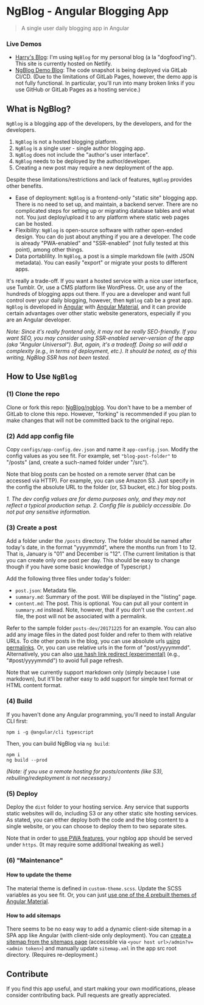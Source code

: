 # NgBlog - Angular Blogging App
> A single user daily blogging app in Angular


### Live Demos

* [Harry's Blog](https://blog.realharry.com/): I'm using `NgBlog` for my personal blog (a la "dogfood'ing"). This site is currently hosted on Netlify.
* [NgBlog Demo Blog](https://ngblog.gitlab.io/ngblog/): The code snapshot is being deployed via GitLab CI/CD. (Due to the limitations of GitLab Pages, however, the demo app is not fully functional. In particular, you'll run into many broken links if you use GitHub or GitLab Pages as a hosting service.)


## What is NgBlog?

`NgBlog` is a blogging app of the developers, by the developers, and for the developers.

1. `NgBlog` is not a hosted blogging platform.
1. `NgBlog` is a single user - single author blogging app.
1. `NgBlog` does not include the "author's user interface".
1. `NgBlog` needs to be deployed by the author/developer.
1. Creating a new post may require a new deployment of the app.

Despite these limitations/restrictions and lack of features, `NgBlog` provides other benefits.

* Ease of deployment: `NgBlog` is a frontend-only "static site" blogging app. There is no need to set up, and maintain, a backend server. There are no complicated steps for setting up or migrating database tables and what not. You just deploy/upload it to any platform where static web pages can be hosted.
* Flexibility: `NgBlog` is open-source software with rather open-ended design. You can do just about anything if you are a developer. The code is already "PWA-enabled" and "SSR-enabled" (not fully tested at this point), among other things.
* Data portablility. In `NgBlog`, a post is a simple markdown file (with JSON metadata). You can easily "export" or migrate your posts to different apps.


It's really a trade-off. If you want a hosted service with a nice user interface, use Tumblr. Or, use a CMS platform like WordPress. Or, use any of the hundreds of blogging apps out there.
If you are a developer and want full control over your daily blogging, however, then `NgBlog` cab be a great app.
`NgBlog` is developed in 
[Angular](https://gitlab.com/angulartutor) with 
[Angular Material](https://gitlab.com/angularmaterial/setup),
and it can provide certain advantages over other static website generators, especially if you are an Angular developer.

_Note: Since it's really frontend only, it may not be really SEO-friendly. If you want SEO, you may consider using SSR-enabled server-version of the app (aka "Angular Universal"). But, again, it's a tradeoff. Doing so will add a complexity (e.g., in terms of deployment, etc.). It should be noted, as of this writing, NgBlog SSR has not been tested._


## How to Use `NgBlog`

### (1) Clone the repo

Clone or fork this repo: [NgBlog/ngblog](https://gitlab.com/ngblog/ngblog).
You don't have to be a member of GitLab to clone this repo.
However, "forking" is recommended if you plan to make changes that will not be committed back to the original repo.


### (2) Add app config file

Copy `configs/app-config.dev.json` and name it `app-config.json`.
Modify the config values as you see fit.
For example, set `"blog-post-folder"` to "/posts"
(and, create a such-named folder under "/src").

Note that blog posts can be hosted on a remote server (that can be accessed via HTTP). For example, you can use Amazon S3. 
Just specify in the config the absolute URL to the folder (or, S3 bucket, etc.) for blog posts.

_1. The dev config values are for demo purposes only, and they may not reflect a typical production setup. 2. Config file is publicly accessible. Do not put any sensitive information._


### (3) Create a post

Add a folder under the `/posts` directory.
The folder should be named after today's date, in the format "yyyymmdd",
where the months run from 1 to 12. 
That is, January is "01" and December is "12".
(The current limitation is that you can create only one post per day.
This should be easy to change though if you have some basic knowledge of Typescript.)

Add the following three files under today's folder:

* `post.json`: Metadata file.
* `summary.md`: Summary of the post. Will be displayed in the "listing" page.
* `content.md`: The post. This is optional. You can put all your content in `summary.md` instead. Note, however, that if you don't use the `content.md` file, the post will not be associated with a permalink.

Refer to the sample folder `posts-dev/20171225` for an example.
You can also add any image files in the dated post folder
and refer to them with relative URLs.
To cite other posts in the blog,
you can use absolute urls [using permalinks](https://blog.realharry.com/week/20180106).
Or, you can use relative urls in the form of "post/yyyymmdd".
Alternatively, you can also [use hash link redirect (experimental)](https://blog.realharry.com/post/20180117) (e.g., "#post/yyyymmdd") to avoid full page refresh.

Note that we currently support markdown only (simply because I use markdown),
but it'll be rather easy to add support for simple text format or HTML content format.


### (4) Build

If you haven't done any Angular programming, you'll need to install Angular CLI first:

    npm i -g @angular/cli typescript

Then, you can build NgBlog via `ng build`:

    npm i
    ng build --prod

_(Note: if you use a remote hosting for posts/contents (like S3), rebuiling/redeployment is not necessary.)_


### (5) Deploy

Deploy the `dist` folder to your hosting service. Any service that supports static websites will do,
including S3 or any other static site hosting services.
As stated, you can either deploy both the code and the blog content to a single website, 
or you can choose to deploy them to two separate sites.

Note that in order to [use PWA features](https://blog.realharry.com/20180109-pwa-progressive-web-apps), 
your ngblog app should be served under `https`. (It may require some additional tweaking as well.)


### (6) "Maintenance"

#### How to update the theme

The material theme is defined in `custom-theme.scss`.
Update the SCSS variables as you see fit.
Or, you can just [use one of the 4 prebuilt themes of Angular Material](https://gitlab.com/angularmaterial/setup#stylecss).


#### How to add sitemaps

There seems to be no easy way to add a dynamic client-side sitemap
in a SPA app like Angular (with client-side only deployment).
You can [create a sitemap from the sitemaps page](https://blog.realharry.com/20180105-sitemap-in-angular-client-side-sitemaps) 
(accessible via `<your host url>/admin?v=<admin token>`)
and manually update `sitemap.xml` in the app src root directory.
(Requires re-deployment.)



## Contribute

If you find this app useful, and start making your own modifications,
please consider contributing back.
Pull requests are greatly appreciated.



